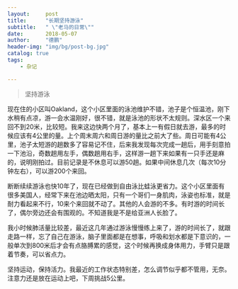```yaml
---
layout:     post
title:      "长期坚持游泳"
subtitle:   " \"老马的日常\""
date:       2018-05-07
author:     "德鹏"
header-img: "img/bg/post-bg.jpg"
catalog: true
tags:
    - 杂记

---
```


> 坚持游泳

现在住的小区叫Oakland，这个小区里面的泳池维护不错，池子是个恒温池，刚下水稍有点凉，游一会水温刚好，很不错，就是泳池的形状不太规则。深水区一个来回不到20米，比较短。我来这边快两个月了，基本上一有假日就去游，最多的时候应该有4公里的量。上个周末周六和周日游的量比之前大了些。周日可能有4公里，池子太短游的趟数多了容易记不住，后来我发现每次完成一趟后，用手刻意拍一下池沿，奇数趟用左手，偶数趟用右手，这样游一趟下来如果有一只手还是麻的，说明刚拍过。目前记录是不休息可以游50趟。如果中间休息几次（每次10分钟左右），可以游200个来回。  

断断续续游泳也快10年了，现在已经做到自由泳比蛙泳更省力。这个小区里面有很多美国人，经常下来在池边晒太阳，只有一个哥们一身肌肉，泳姿也标准，就是耐力看起来不行，10来个来回就不动了。其他的人会游的不多。有时游的时间长了，偶尔旁边还会有围观的。不知道我是不是给亚洲人长脸了。    

我小时候肺活量比较差，最近这几年通过游泳慢慢练上来了，游的时间长了，就跟走路一样，忘了自己在游泳，脑子里面都是在想事，呼吸和划水都是下意识的，一般单次到800米后才会有点胳膊累的感觉，这个时候再换成身体用力，手臂只是跟着节奏，可以省点力。  

坚持运动，保持活力。我最近的工作状态特别差，怎么调节似乎都不管用，无奈。注意力还是放在运动上吧，下周挑战5公里。  
